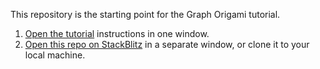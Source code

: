 This repository is the starting point for the Graph Origami tutorial.

1. [Open the tutorial](https://explorablegraph.org/framework/intro.html) instructions in one window.
1. [Open this repo on StackBlitz](https://stackblitz.com/github/ExplorableGraph/framework-intro) in a separate window, or clone it to your local machine.

